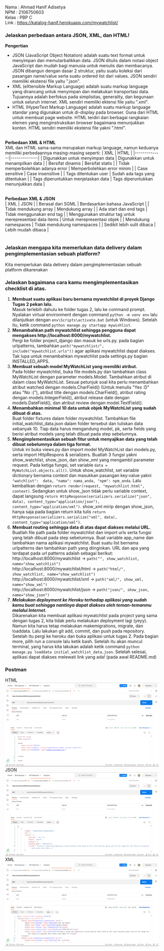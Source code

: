 Nama    : Ahmad Hanif Adisetya<br>
NPM     : 2106750603<br>
Kelas   : PBP C<br>
Link    : https://katalog-hanif.herokuapp.com/mywatchlist/

### Jelaskan perbedaan antara JSON, XML, dan HTML!
**Pengertian**
- JSON (JavaScript Object Notation) adalah suatu text format untuk menyimpan dan memutarbalikkan data. JSON ditulis dalam notasi object JavaScript dan mudah bagi manusia untuk menulis dan membacanya. JSON dibangun dengan dasar 2 struktur, yaitu suatu koleksi dari pasangan name/value serta suatu ordered list dari values. JSON sendiri memiliki ekstensi file yaitu ".json". 
- XML (eXtensible Markup Language) adalah suatu markup language yang dirancang untuk menyimpan dan melakukan transportasi data. Tujuannya adalah berfokus pada simplisitas, generality, dan kegunaan untuk seluruh internet. XML sendiri memiliki ektensi file yaitu ".xml".
- HTML (HyperText Markup Language) adalah suatu markup language standar yang digunakan untuk di-display pada browser. Guna dari HTML untuk membuat page website. HTML terdiri dari berbagai rangkaian elemen yang menginstruksikan browser bagaimana menunjukkan konten. HTML sendiri memiliki ekstensi file yakni ".html".<br><br> 

**Perbedaan XML & HTML**<br>
XML dan HTML sama-sama merupakan markup language, namun keduanya memiliki perbedaannya masing-masing seperti:
 | XML          | HTML         |
 |--------------|--------------|
 | Digunakkan untuk menyimpan data | Digunakkan untuk menampilkan data |
 | Bersifat dinamis | Bersifat statis |
 | Tidak memperbolehkan adanya error | Memperbolehkan error minim |
 | Case sensitive | Case insensitive |
 | Tags ditentukan user | Sudah ada tags yang ditentukan |
 | Tags diperuntukkan menjelaskan data | Tags diperuntukkan menunjukkan data |<br><br>
 
 **Perbedaan XML & JSON**<br>
 | XML | JSON |
 | Berasal dari SGML | Berdasarkan bahasa JavaScript |
 | Tidak mendukung array | Mendukung array |
 | Ada start dan end tags | Tidak menggunakan end tag |
 | Menggunakan struktur tag untuk merepresentasi data items | Untuk merepresentasi objek |
 | Mendukung namespaces | Tidak mendukung namespaces |
 | Sedikit lebih sulit dibaca | Lebih mudah dibaca |<br><br>

### Jelaskan mengapa kita memerlukan data delivery dalam pengimplementasian sebuah platform?
Kita memperlukan data delivery dalam pengimplementasian sebuah platform dikarenakan 

### Jelaskan bagaimana cara kamu mengimplementasikan checklist di atas.
1)  **Membuat suatu aplikasi baru bernama mywatchlist di proyek Django Tugas 2 pekan lalu.**<br>
Masuk terlebih dahulu ke folder tugas 2, lalu ke command prompt. Nyalakan virtual environment dengan command ```python -m venv env``` lalu dilanjutkan dengan ```env\Scripts\activate.bat``` (untuk Windows). Setelah itu, ketik command ```python manage.py startapp mywishlist```.
2) **Menambahkan path mywatchlist sehingga pengguna dapat mengakses http://localhost:8000/mywatchlist.**<br>
Pergi ke folder project_django dan masuk ke urls.py. pada bagian urlpatterns, tambahkan ```path("mywatchlist/", include("mywatchlist.urls"))``` agar aplikasi mywatchlist dapat diakses. Tak lupa untuk menambahkan mywatchlist pada settings.py bagian INSTALLED_APPS.
3) **Membuat sebuah model MyWatchList yang memiliki atribut.**<br>
Pada folder mywatchlist, buka file models.py dan tambahkan class MyWatchList dengan parameter models.Model. Tambahkan atribut di dalam class MyWatchList. Sesuai petunjuk soal kita perlu menambahkan atribut watched dengan models.CharField() (Untuk menulis "Yes :D" atau "No :("), atribut title dengan models.CharField(), atribut rating dengan models.IntegerField(), atribut release date dengan models.DateField(), dan atribut review dengan model.TextField().
4) **Menambahkan minimal 10 data untuk objek MyWatchList yang sudah dibuat di atas.**<br>
Buat folder fixtures dalam folder mywatchlist. Tambahkan file initial_watchlist_data.json dalam folder tersebut dan tuliskan data sebanyak 10. Tiap data harus mengandung model, pk, serta fields yang berisi atribut models yang telah dibuat pada step sebelumnya. 
5) **Mengimplementasikan sebuah fitur untuk menyajikan data yang telah dibuat sebelumnya dalam tiga format.**<br>
Untuk ini buka views.py dan import model MyWatchList dari models.py, serta import HttpRespons & serializers. Buatlah 3 fungsi yakni show_watchlist, show_json, dan show_xml yang mengambil parameter request. Pada ketiga fungsi, set variable ```data = MyWatchList.objects.all()```. Untuk show_watchlist, set variable dictionary bernama context dan masukkan pasangan key:value yakni ```"watchlist":  data, "nama": nama_anda, "npm": npm_anda```. Lalu kembalikan dengan ```return render(request, "mywatchlist.html", context)```. Sedangkan untuk show_json tidak perlu variable context, dapat langsung ```return HttpResponse(serializers.serialize("json", data), content_type="application/json"), content_type="application/xml")```. show_xml mirip dengan show_json, hanya saja pada bagian return kita tulis ```return HttpResponse(serializers.serialize("xml", data), content_type="application/xml")```.
6)  **Membuat routing sehingga data di atas dapat diakses melalui URL.**<br>
Buatlah file path pada folder mywatchlist dan import urls serta fungsi yang telah dibuat pada step sebelumnya. Buat variable app_name dan tambahkan nama aplikasi mywatchlist. Buat suatu list bernama urlpatterns dan tambahkan path yang diinginkan. URL dan apa yang terdapat pada url patterns adalah sebagai berikut:<br>
http://localhost:8000/mywatchlist -> ```path("", show_watchlist, name="show_watchlist")```<br>
http://localhost:8000/mywatchlist/html -> ```path("html/", show_watchlist, name="show_watchlist")```<br>
http://localhost:8000/mywatchlist/xml -> ```path("xml/", show_xml, name="show_xml")```<br>
http://localhost:8000/mywatchlist/json -> ```path("json/", show_json, name="show_json")```<br>
7) ***Melakukan deployment ke Heroku terhadap aplikasi yang sudah kamu buat sehingga nantinya dapat diakses oleh teman-temanmu melalui Internet.***<br>
Dikarenakan kita membuat aplikasi mywatchlist pada project yang sama dengan tugas 2, kita tidak perlu melakukan deployment lagi (yeyy). Namun kita harus tetap melakukan makemigrations, migrate, dan loaddata. Lalu lakukan git add, commit, dan push pada repository. Setelah itu pergi ke heroku dan buka aplikasi untuk tugas 2. Pada bagian more, pilih run a console lalu ketik bash. Setelah itu akan muncul terminal, yang harus kita lakukan adalah ketik command ```python manage.py loaddata initial_watchlist_data.json```. Setelah selesai, aplikasi dapat diakses melewati link yang ada! (pada awal README.md) 

### Postman
HTML
![](images/postman_mywatchlist_html.png)
JSON
![](images/postman_mywatchlist_json.png)
XML
![](images/postman_mywatchlist_xml.png)